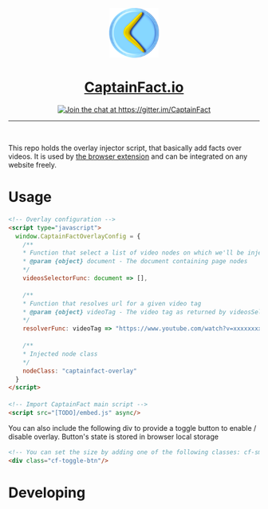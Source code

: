<p align="center"><img src="src/assets/icon.png" height="100"/></p>
<h1 align="center"><a href="https://captainfact.io">CaptainFact.io</a></h1>
<p align="center"><a href="https://gitter.im/CaptainFact"><img src="https://badges.gitter.im/Join%20Chat.svg" alt="Join the chat at https://gitter.im/CaptainFact"/></a></p>
<hr/>
<br/>

This repo holds the overlay injector script, that basically add facts over videos.
It is used by [the browser extension](https://github.com/CaptainFact/captain-fact-extension)
and can be integrated on any website freely. 

# Usage

```html
<!-- Overlay configuration -->
<script type="javascript">
  window.CaptainFactOverlayConfig = {
    /**
    * Function that select a list of video nodes on which we'll be injecting
    * @param {object} document - The document containing page nodes
    */
    videosSelectorFunc: document => [],
    
    /**
    * Function that resolves url for a given video tag
    * @param {object} videoTag - The video tag as returned by videosSelectorFunc
    */
    resolverFunc: videoTag => "https://www.youtube.com/watch?v=xxxxxxxx",
    
    /**
    * Injected node class 
    */
    nodeClass: "captainfact-overlay"
  }
</script>

<!-- Import CaptainFact main script -->
<script src="[TODO]/embed.js" async/>
```

You can also include the following div to provide a toggle button to enable / disable overlay.
Button's state is stored in browser local storage

```html
<!-- You can set the size by adding one of the following classes: cf-small, cf-large -->
<div class="cf-toggle-btn"/>
```

# Developing